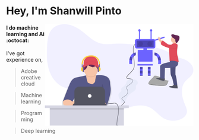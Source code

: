# __Hey, I'm Shanwill Pinto__
<img src="profile.svg" width="400" align="right">
<h4>I do machine learning and Ai :octocat:</h4>
I've got experience on,

>Adobe creative cloud

>Machine learning

>Programming

>Deep learning
